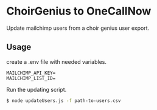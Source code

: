 # ChoirGenius to OneCallNow

Update mailchimp users from a choir genius user export.

## Usage

create a .env file with needed variables.
```env
MAILCHIMP_API_KEY=
MAILCHIMP_LIST_ID=
```

Run the updating script.
```bash
$ node updateUsers.js -f path-to-users.csv
```
